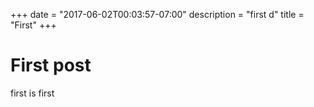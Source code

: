 +++
date = "2017-06-02T00:03:57-07:00"
description = "first d"
title = "First"
+++

# First post

first is first

